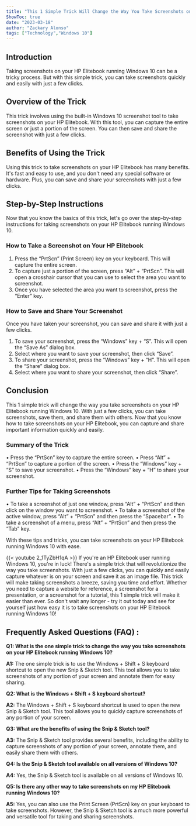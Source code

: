 ```yaml
---
title: "This 1 Simple Trick Will Change the Way You Take Screenshots on Your HP Elitebook Running Windows 10!"
ShowToc: true 
date: "2023-03-18"
author: "Zackary Alonso" 
tags: ["Technology","Windows 10"]
---
```

## Introduction
Taking screenshots on your HP Elitebook running Windows 10 can be a tricky process. But with this simple trick, you can take screenshots quickly and easily with just a few clicks. 

## Overview of the Trick
This trick involves using the built-in Windows 10 screenshot tool to take screenshots on your HP Elitebook. With this tool, you can capture the entire screen or just a portion of the screen. You can then save and share the screenshot with just a few clicks. 

## Benefits of Using the Trick
Using this trick to take screenshots on your HP Elitebook has many benefits. It's fast and easy to use, and you don't need any special software or hardware. Plus, you can save and share your screenshots with just a few clicks. 

## Step-by-Step Instructions
Now that you know the basics of this trick, let's go over the step-by-step instructions for taking screenshots on your HP Elitebook running Windows 10. 

### How to Take a Screenshot on Your HP Elitebook
1. Press the “PrtScn” (Print Screen) key on your keyboard. This will capture the entire screen.
2. To capture just a portion of the screen, press “Alt” + “PrtScn”. This will open a crosshair cursor that you can use to select the area you want to screenshot. 
3. Once you have selected the area you want to screenshot, press the “Enter” key.

### How to Save and Share Your Screenshot
Once you have taken your screenshot, you can save and share it with just a few clicks. 
1. To save your screenshot, press the “Windows” key + “S”. This will open the “Save As” dialog box. 
2. Select where you want to save your screenshot, then click “Save”. 
3. To share your screenshot, press the “Windows” key + “H”. This will open the “Share” dialog box. 
4. Select where you want to share your screenshot, then click “Share”. 

## Conclusion
This 1 simple trick will change the way you take screenshots on your HP Elitebook running Windows 10. With just a few clicks, you can take screenshots, save them, and share them with others. Now that you know how to take screenshots on your HP Elitebook, you can capture and share important information quickly and easily. 

### Summary of the Trick
• Press the “PrtScn” key to capture the entire screen. 
• Press “Alt” + “PrtScn” to capture a portion of the screen. 
• Press the “Windows” key + “S” to save your screenshot. 
• Press the “Windows” key + “H” to share your screenshot. 

### Further Tips for Taking Screenshots
• To take a screenshot of just one window, press “Alt” + “PrtScn” and then click on the window you want to screenshot. 
• To take a screenshot of the active window, press “Alt” + “PrtScn” and then press the “Spacebar”. 
• To take a screenshot of a menu, press “Alt” + “PrtScn” and then press the “Tab” key. 

With these tips and tricks, you can take screenshots on your HP Elitebook running Windows 10 with ease.

{{< youtube 2_1TyZbH1qA >}} 
If you're an HP Elitebook user running Windows 10, you're in luck! There's a simple trick that will revolutionize the way you take screenshots. With just a few clicks, you can quickly and easily capture whatever is on your screen and save it as an image file. This trick will make taking screenshots a breeze, saving you time and effort. Whether you need to capture a website for reference, a screenshot for a presentation, or a screenshot for a tutorial, this 1 simple trick will make it easier than ever. So don't wait any longer - try it out today and see for yourself just how easy it is to take screenshots on your HP Elitebook running Windows 10!

## Frequently Asked Questions (FAQ) :
**Q1: What is the one simple trick to change the way you take screenshots on your HP Elitebook running Windows 10?**

**A1:** The one simple trick is to use the Windows + Shift + S keyboard shortcut to open the new Snip & Sketch tool. This tool allows you to take screenshots of any portion of your screen and annotate them for easy sharing.

**Q2: What is the Windows + Shift + S keyboard shortcut?**

**A2:** The Windows + Shift + S keyboard shortcut is used to open the new Snip & Sketch tool. This tool allows you to quickly capture screenshots of any portion of your screen.

**Q3: What are the benefits of using the Snip & Sketch tool?**

**A3:** The Snip & Sketch tool provides several benefits, including the ability to capture screenshots of any portion of your screen, annotate them, and easily share them with others.

**Q4: Is the Snip & Sketch tool available on all versions of Windows 10?**

**A4:** Yes, the Snip & Sketch tool is available on all versions of Windows 10.

**Q5: Is there any other way to take screenshots on my HP Elitebook running Windows 10?**

**A5:** Yes, you can also use the Print Screen (PrtScn) key on your keyboard to take screenshots. However, the Snip & Sketch tool is a much more powerful and versatile tool for taking and sharing screenshots.


